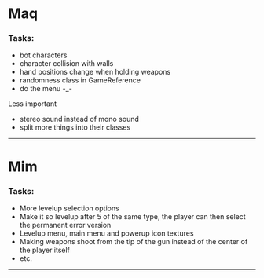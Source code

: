# Maq
### Tasks:
 - bot characters
 - character collision with walls
 - hand positions change when holding weapons
 - randomness class in GameReference
 - do the menu -_-

Less important
 - stereo sound instead of mono sound
 - split more things into their classes

---

# Mim
### Tasks:
- More levelup selection options
- Make it so levelup after 5 of the same type, the player can then select the permanent error version
- Levelup menu, main menu and powerup icon textures
- Making weapons shoot from the tip of the gun instead of the center of the player itself
- etc. 
---
